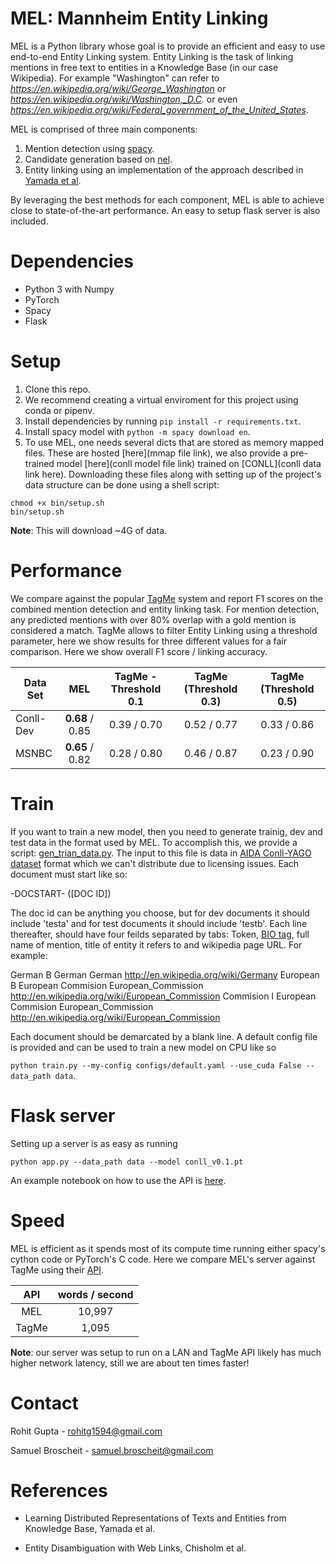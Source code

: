 # MEL: Mannheim Entity Linking
MEL is a Python library whose goal is to provide an efficient and easy to use end-to-end Entity Linking system.
Entity Linking is the task of linking mentions in free text to entities in a Knowledge Base (in our case Wikipedia).
For example "Washington" can refer to *https://en.wikipedia.org/wiki/George_Washington* or 
*https://en.wikipedia.org/wiki/Washington,_D.C.* or even *https://en.wikipedia.org/wiki/Federal_government_of_the_United_States*.

MEL is comprised of three main components:
1. Mention detection using [spacy](https://spacy.io/).
2. Candidate generation based on [nel](https://github.com/wikilinks/nel).
3. Entity linking using an implementation of the approach described in [Yamada et al](https://github.com/studio-ousia/ntee).

By leveraging the best methods for each component, MEL is able to achieve close to state-of-the-art performance. An easy to
setup flask server is also included.

# Dependencies
* Python 3 with Numpy
* PyTorch
* Spacy
* Flask


# Setup 

1. Clone this repo.
2. We recommend creating a virtual enviroment for this project using conda or pipenv.
3. Install dependencies by running ```pip install -r requirements.txt```.
4. Install spacy model with ```python -m spacy download en```.
4. To use MEL, one needs several dicts that are stored as memory mapped files. These are hosted [here](mmap file link), 
we also provide a pre-trained model [here](conll model file link) trained on [CONLL](conll data link here).
Downloading these files along with setting up of the project's data structure can be done using a shell script:
```
chmod +x bin/setup.sh
bin/setup.sh
```
**Note**: This will download ~4G of data.

# Performance

We compare against the popular [TagMe](https://tagme.d4science.org/tagme/) system and report F1 scores on the combined
mention detection and entity linking task. For mention detection, any predicted mentions with over 80% overlap with 
a gold mention is considered a match. TagMe allows to filter Entity Linking using a threshold parameter, here we show
results for three different values for a fair comparison. Here we show overall F1 score / linking accuracy.

| Data Set  |        MEL      | TagMe - Threshold 0.1 | TagMe (Threshold 0.3) | TagMe (Threshold 0.5) |
|-----------|:---------------:|:---------------------:|:---------------------:|:---------------------:|
| Conll-Dev | **0.68** / 0.85 |        0.39 / 0.70    |     0.52 / 0.77       |     0.33 / 0.86       |
| MSNBC     | **0.65** / 0.82 |        0.28 / 0.80    |     0.46 / 0.87       |     0.23 / 0.90       |


# Train
If you want to train a new model, then you need to generate trainig, dev and test data in the format used by MEL.
To accomplish this, we provide a script: [gen_trian_data.py](scripts/gen_train_data.py). The input to this file is data 
in [AIDA Conll-YAGO dataset](https://www.mpi-inf.mpg.de/departments/databases-and-information-systems/research/yago-naga/aida/downloads/)
format which we can't distribute due to licensing issues. Each document must start like so:

-DOCSTART- ([DOC ID])

The doc id can be anything you choose, but for dev documents it should include 'testa' and for test documents it 
should include 'testb'. Each line thereafter, should have four feilds separated by tabs: Token,
[BIO tag](https://en.wikipedia.org/wiki/Inside%E2%80%93outside%E2%80%93beginning_(tagging)), full name of mention, 
title of entity it refers to and wikipedia page URL. For example:

German    B    German    German    http://en.wikipedia.org/wiki/Germany
European    B    European Commision    European_Commission     http://en.wikipedia.org/wiki/European_Commission
Commision    I    European Commision    European_Commission     http://en.wikipedia.org/wiki/European_Commission

Each document should be demarcated by a blank line. A default config file is provided and can be used to 
train a new model on CPU like so

```python train.py --my-config configs/default.yaml --use_cuda False --data_path data```.


# Flask server

Setting up a server is as easy as running

```python app.py --data_path data --model conll_v0.1.pt```

An example notebook on how to use the API is [here](notebooks/API%20example.ipynb).

# Speed

MEL is efficient as it spends most of its compute time running either spacy's cython code or PyTorch's C code. 
Here we compare MEL's server against TagMe using their [API](https://services.d4science.org/web/tagme/).

| API   | words / second |
|:-----:|:--------------:|
| MEL   |   10,997       |
| TagMe |   1,095        |

**Note**: our server was setup to run on a LAN and TagMe API likely has much higher network latency, still we are 
about ten times faster! 



# Contact

Rohit Gupta - [rohitg1594@gmail.com](rohitg1594@gmail.com)

Samuel Broscheit - [samuel.broscheit@gmail.com](samuel.broscheit@gmail.com )

# References

* Learning Distributed Representations of Texts and Entities from Knowledge Base, Yamada et al.

* Entity Disambiguation with Web Links, Chisholm et al.